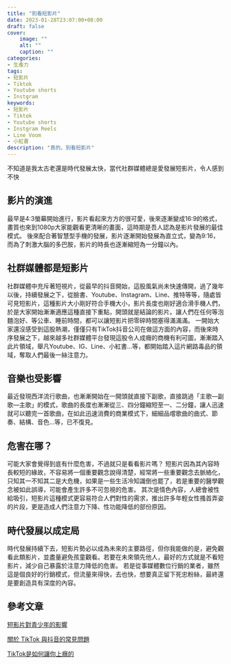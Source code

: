 ```yaml
---
title: "別看短影片"
date: 2023-01-28T23:07:00+08:00
draft: false
cover:
    image: ""
    alt: ""
    caption: ""
categories: 
- 生產力
tags: 
- 短影片
- Tiktok
- Youtube shorts
- Instgram
keywords:
- 短影片
- Tiktok
- Youtube shorts
- Instgram Reels
- Line Voom
- 小紅書
description: "真的，別看短影片"
---
```


不知道是我太古老還是時代發展太快，當代社群媒體總是愛發展短影片，令人感到不快

## 影片的演進
最早是4:3螢幕開始進行，影片看起來方方的很可愛，後來逐漸變成16:9的格式，畫質也來到1080p大家能觀看更清晰的畫面，這時期是吾人認為是影片發展的最佳模式。
後來配合著智慧型手機的發展，影片逐漸開始發展為直立式，變為9:16，而為了刺激大腦的多巴胺，影片的時長也逐漸縮短為一分鐘以內。
## 社群媒體都是短影片
社群媒體中充斥著短視片，從最早的抖音開始，這股風氣尚未快速傳開，過了幾年以後，持續發展之下，從臉書、Youtube、Instagram、Line、推特等等，隨處皆可見短影片，這種影片大小剛好符合手機大小，影片長度也剛好適合滑手機人們，於是大家開始漸漸適應這種直接下重點，開頭就是結論的影片。讓人們在任何等泡麵泡好、等公車、睡前時間，都可以讓短影片把零碎時間塞得滿滿滿。
一開始大家還沒感受到這股熱潮，僅僅只有TikTok抖音公司在做這方面的內容，而後來時序發展之下，越來越多社群媒體平台發現這股令人成癮的商機有利可圖，漸漸踏入此片領域，舉凡Youtube、IG、Line、小紅書…等，都開始踏入這片網路毒品的領域，奪取人們最後一絲注意力。
## 音樂也受影響
最近發現西洋流行歌曲，也漸漸開始在一開頭就直接下副歌，直接跳過「主歌—副歌—主歌」的模式，歌曲的長度也漸漸從三、四分鐘縮短至一、二分鐘，讓人迅速就可以聽完一首歌曲，在如此迅速消費的商業模式下，細細品嚐歌曲的曲式、節奏、結構、音色…等，已不復見。
## 危害在哪？
可能大家會覺得到底有什麼危害，不過就只是看看影片嗎？
短影片因為其內容時長較短的緣故，不容易將一個重要觀念說得清楚，經常將一些重要觀念去脈絡化，只知其一不知其二是大危機，如果是一些生活冷知識倒也罷了，若是重要的醫學觀念被如此誤導，可能會產生許多不可忽視的危害。
其次是情色內容，人總會被性給吸引，短影片這種模式更容易符合人們對性的需求，推出許多年輕女性搔首弄姿的片段，更是造成人們注意力下降、性功能降低的部份原因。
## 時代發展以成定局
時代發展持續下去，短影片勢必以成為未來的主要路徑，但你我能做的是，避免觀看此類影片，並盡量避免孩童觀看。若要在未來領先他人，最好的方式就是不看短影片，減少自己暴露於注意力降低的危害。
若是從事媒體數位行銷的業者，雖然這是個良好的行銷模式，但流量來得快，去也快，想要真正留下死忠粉絲，最終還是要創造具有深度的內容。
## 參考文章
[短影片對青少年的影響](https://eteacher.edu.tw/Archive.aspx?id=4024)

[關於 TikTok 與抖音的常見問題](https://citizenlab.ca/2021/04/%E9%97%9C%E6%96%BC-TikTok-%E8%88%87%E6%8A%96%E9%9F%B3%E7%9A%84%E5%B8%B8%E8%A6%8B%E5%95%8F%E9%A1%8C/)

[TikTok是如何讓你上癮的](https://cn.nytimes.com/technology/20211210/tiktok-algorithm/zh-hant/)


